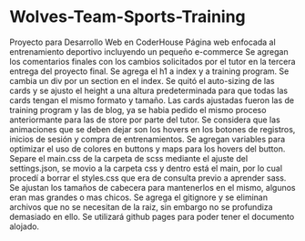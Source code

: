 # Wolves-Team-Sports-Training
Proyecto para Desarrollo Web en CoderHouse
Página web enfocada al entrenamiento deportivo incluyendo un pequeño e-commerce
Se agregan los comentarios finales con los cambios solicitados por el tutor en la tercera entrega del proyecto final.
Se agrega el h1 a index y a training program.
Se cambia un div por un section en el index.
Se quitó el auto-sizing de las cards y se ajusto el height a una altura predeterminada para que todas las cards tengan el mismo formato y tamaño.
Las cards ajustadas fueron las de training program y las de blog, ya se habia pedido el mismo proceso anteriormante para las de store por parte del tutor.
Se considera que las animaciones que se deben dejar son los hovers en los botones de registros, inicios de sesión y compra de entrenamientos.
Se agregan variables para optimizar el uso de colores en buttons y maps para los hovers del button.
Separe el main.css de la carpeta de scss mediante el ajuste del settings.json, se movio a la carpeta css y dentro está el main, por lo cual procedí a borrar el styles.css que era de consulta previo a aprender sass.
Se ajustan los tamaños de cabecera para mantenerlos en el mismo, algunos eran mas grandes o mas chicos. 
Se agrega el gitignore y se eliminan archivos que no se necesitan de la raiz, sin embargo no se profundiza demasiado en ello.
Se utilizará github pages para poder tener el documento alojado.
